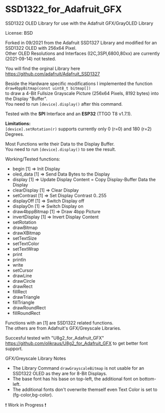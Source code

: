# SSD1322_for_Adafruit_GFX
SSD1322 OLED Library for use with the Adafruit GFX/GrayOLED Library  
  
License: BSD  
  
Forked in 09/2021 from the Adafruit SSD1327 Library and modified for an SSD1322 OLED with 256x64 Pixel.  
Other OLED Resolutions and Interfaces (I2C,3SPI,6800,80xx) are currently (2021-09-14) not tested.  
  
You will find the orginal Library here https://github.com/adafruit/Adafruit_SSD1327  
  
Beside the Hardware specific modifications I implemented the function  
`draw4bppBitmap(const uint8_t bitmap[])`  
to draw a 4-Bit Fullsize Grayscale Picture (256x64 Pixels, 8192 bytes) into the Display "Buffer".  
You need to run `[device].display()` after this command.  
  
Tested with the **SPI** Interface and an **ESP32** (TTGO T8 v1.7.1).  
  
**Limitations:**  
`[device].setRotation(r)` supports currently only 0 (r=0) and 180 (r=2) Degrees.  
  
Most Functions write their Data to the Display Buffer.  
You need to run `[device].display()` to see the result.  
  
Working/Tested functions:  
 * begin [1]          => Init Display
 * oled_data [1]      => Send Data Bytes to the Display
 * display [1]        => Update Display Content = Copy Display-Buffer Data the Display
 * clearDisplay [1]   => Clear Display
 * setContrast [1]    => Set Display Contrast 0..255
 * displayOff [1]     => Switch Display off
 * displayOn [1]      => Switch Display on
 * draw4bppBitmap [1] => Draw 4bpp Picture
 * invertDisplay [1]  => Invert Display Content
 * setRotation
 * drawBitmap
 * drawXBitmap
 * setTextSize
 * setTextColor
 * setTextWrap
 * print
 * println
 * write
 * setCursor
 * drawLine
 * drawCircle
 * drawRect
 * fillRect
 * drawTriangle
 * fillTriangle
 * drawRoundRect
 * fillRoundRect
  
Functions with an [1] are SSD1322 related functions.  
The others are from Adafruit's GFX/Greyscale Libraries.  
  
Succesful tested with "U8g2_for_Adafruit_GFX" https://github.com/olikraus/U8g2_for_Adafruit_GFX to get better font support.  
  
GFX/Greyscale Library Notes
 * The Library Command `drawGrayscaleBitmap` is not usable for an SSD1322 OLED as they are for 8-Bit Displays.  
 * The base font has his base on top-left, the additional font on bottom-left.  
 * The additional fonts don't overwrite themself even Text Color is set to (fg-color,bg-color).  
  
❗ Work in Progress ❗  
